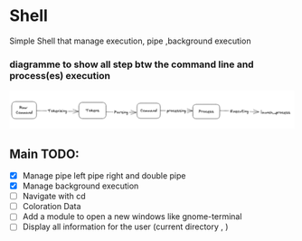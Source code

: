# Shell

Simple Shell that manage execution, pipe ,background execution


### diagramme to show all step btw the command line and process(es) execution

![DIAGRAMME](/ressources/ParsingCommandStep.png "ParsingCommandStep")


## Main TODO:
+ [x] Manage pipe left pipe right and double pipe
+ [x] Manage background execution
+ [ ] Navigate with cd 
+ [ ] Coloration Data
+ [ ] Add a module to open a new windows like gnome-terminal
+ [ ] Display all information for the user (current directory , )
